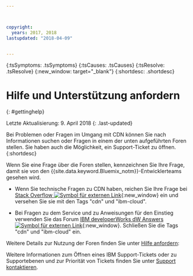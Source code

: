 ```yaml
---



copyright:
  years: 2017, 2018
lastupdated: "2018-04-09"


---
```


<!-- Common attributes used in the template are defined as follows: -->
{:tsSymptoms: .tsSymptoms} 
{:tsCauses: .tsCauses} 
{:tsResolve: .tsResolve} 
{:new_window: target="_blank"}
{:shortdesc: .shortdesc}

<!-- # {{site.data.keyword.blockstorageshort}} troubleshooting
{: #ts} -->
<!-- Provide an appropriate ID above -->

<!-- IN PROGRESS - AUDIENCE BLUE, STAGING ONLY -->


<!-- This is the template for troubleshooting topics.  -->

<!-- The short description section should include the service long name and "Bluemix" for search optimization. Example short description: -->

<!-- Add a heading and content for how to get help and support. Use this template for beta and GA services:  -->
# Hilfe und Unterstützung anfordern 
{: #gettinghelp}

Letzte Aktualisierung: 9. April 2018
{: .last-updated}

Bei Problemen oder Fragen im Umgang mit CDN können Sie nach Informationen suchen oder Fragen in einem der unten aufgeführten Foren stellen. Sie haben auch die Möglichkeit, ein Support-Ticket zu öffnen.
{:shortdesc}

Wenn Sie eine Frage über die Foren stellen, kennzeichnen Sie Ihre Frage, damit sie von den {{site.data.keyword.Bluemix_notm}}-Entwicklerteams gesehen wird.

* Wenn Sie technische Fragen zu CDN haben, reichen Sie Ihre Frage bei [Stack Overflow ![Symbol für externen Link](../../icons/launch-glyph.svg "Symbol für externen Link")](https://stackoverflow.com/search?q=cdn+ibm-bluemix){:new_window} ein und versehen Sie sie mit den Tags "cdn" und "ibm-cloud".
<!--Insert the appropriate dW Answers tag for your service for <service_keyword> in URL below:  -->
* Bei Fragen zu dem Service und zu Anweisungen für den Einstieg verwenden Sie das Forum [IBM developerWorks dW Answers ![Symbol für externen Link](../../icons/launch-glyph.svg "Symbol für externen Link")](https://developer.ibm.com/answers/topics/cdn.html?smartspace=bluemix){:new_window}. Schließen Sie die Tags "cdn" und "ibm-cloud" ein.

Weitere Details zur Nutzung der Foren finden Sie unter [Hilfe anfordern](https://console.bluemix.net/docs/support/index.html#getting-help):

Weitere Informationen zum Öffnen eines IBM Support-Tickets oder zu Supportebenen und zur Priorität von Tickets finden Sie unter [Support kontaktieren](https://console.bluemix.net/docs/support/index.html#contacting-support).
